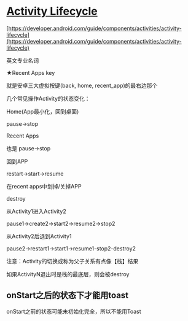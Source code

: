 # [Activity Lifecycle](/2019/12/Activity_Lifecycle.md)

[https://developer.android.com/guide/components/activities/activity-lifecycle](https://developer.android.com/guide/components/activities/activity-lifecycle)

<i class="fa fa-hashtag"></i>
英文专业名词

★Recent Apps key

就是安卓三大虚拟按键(back, home, recent_app)的最右边那个

几个常见操作Activity的状态变化：

<i class="fa fa-hashtag"></i>
Home(App最小化，回到桌面)

pause->stop

<i class="fa fa-hashtag"></i>
Recent Apps

也是 pause->stop

<i class="fa fa-hashtag"></i>
回到APP

restart->start->resume

<i class="fa fa-hashtag"></i>
在recent apps中划掉/关掉APP

destroy

<i class="fa fa-hashtag"></i>
从Activity1进入Activity2

pause1->create2->start2->resume2->stop2

<i class="fa fa-hashtag"></i>
从Activity2后退到Activity1

pause2->restart1->start1->resume1-stop2-destroy2

注意：Activity的切换或称为父子关系有点像【栈】结果

如果ActivityN退出时是栈的最底层，则会被destroy

## onStart之后的状态下才能用toast

onStart之前的状态可能未初始化完全，所以不能用Toast
